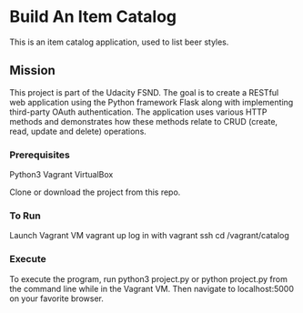 # Build An Item Catalog 

This is an item catalog application, used to list beer styles. 

## Mission

This project is part of the Udacity FSND. The goal is to create a RESTful web application using the Python framework Flask along with implementing third-party OAuth authentication. The application uses various HTTP methods and demonstrates how these methods relate to CRUD (create, read, update and delete) operations.

### Prerequisites

Python3
Vagrant
VirtualBox

Clone or download the project from this repo. 

### To Run

Launch Vagrant VM 
vagrant up
log in with vagrant ssh
cd /vagrant/catalog

### Execute
To execute the program, run python3 project.py or python project.py from the command line while in the Vagrant VM.
Then navigate to localhost:5000 on your favorite browser.